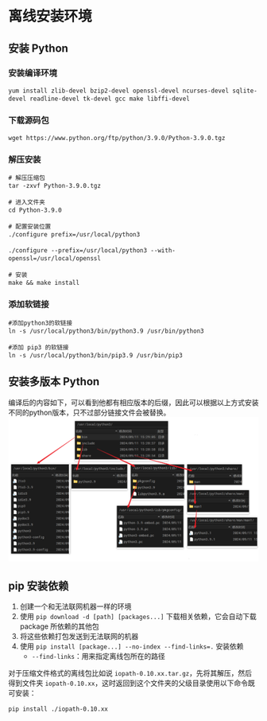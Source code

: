 # 离线安装环境

## 安装 Python 

### 安装编译环境

```shell
yum install zlib-devel bzip2-devel openssl-devel ncurses-devel sqlite-devel readline-devel tk-devel gcc make libffi-devel
```

### 下载源码包

```shell
wget https://www.python.org/ftp/python/3.9.0/Python-3.9.0.tgz
```

### 解压安装

```shell
# 解压压缩包
tar -zxvf Python-3.9.0.tgz

# 进入文件夹
cd Python-3.9.0

# 配置安装位置
./configure prefix=/usr/local/python3

./configure --prefix=/usr/local/python3 --with-openssl=/usr/local/openssl

# 安装
make && make install
```

### 添加软链接

```shell
#添加python3的软链接 
ln -s /usr/local/python3/bin/python3.9 /usr/bin/python3 

#添加 pip3 的软链接 
ln -s /usr/local/python3/bin/pip3.9 /usr/bin/pip3
```

## 安装多版本 Python

编译后的内容如下，可以看到他都有相应版本的后缀，因此可以根据以上方式安装不同的python版本，只不过部分链接文件会被替换。
![](img/image_20240912164144.png)


## pip 安装依赖

1. 创建一个和无法联网机器一样的环境
2. 使用 `pip download -d [path] [packages...]` 下载相关依赖，它会自动下载 package 所依赖的其他包
3. 将这些依赖打包发送到无法联网的机器
4. 使用 `pip install [package...] --no-index --find-links=.` 安装依赖
	+ `--find-links`：用来指定离线包所在的路径

对于压缩文件格式的离线包比如说 `iopath-0.10.xx.tar.gz`，先将其解压，然后得到文件夹 `iopath-0.10.xx`，这时返回到这个文件夹的父级目录使用以下命令既可安装：
```shell
pip install ./iopath-0.10.xx
```

